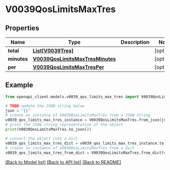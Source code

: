 # V0039QosLimitsMaxTres


## Properties

Name | Type | Description | Notes
------------ | ------------- | ------------- | -------------
**total** | [**List[V0039Tres]**](V0039Tres.md) |  | [optional] 
**minutes** | [**V0039QosLimitsMaxTresMinutes**](V0039QosLimitsMaxTresMinutes.md) |  | [optional] 
**per** | [**V0039QosLimitsMaxTresPer**](V0039QosLimitsMaxTresPer.md) |  | [optional] 

## Example

```python
from openapi_client.models.v0039_qos_limits_max_tres import V0039QosLimitsMaxTres

# TODO update the JSON string below
json = "{}"
# create an instance of V0039QosLimitsMaxTres from a JSON string
v0039_qos_limits_max_tres_instance = V0039QosLimitsMaxTres.from_json(json)
# print the JSON string representation of the object
print(V0039QosLimitsMaxTres.to_json())

# convert the object into a dict
v0039_qos_limits_max_tres_dict = v0039_qos_limits_max_tres_instance.to_dict()
# create an instance of V0039QosLimitsMaxTres from a dict
v0039_qos_limits_max_tres_from_dict = V0039QosLimitsMaxTres.from_dict(v0039_qos_limits_max_tres_dict)
```
[[Back to Model list]](../README.md#documentation-for-models) [[Back to API list]](../README.md#documentation-for-api-endpoints) [[Back to README]](../README.md)


